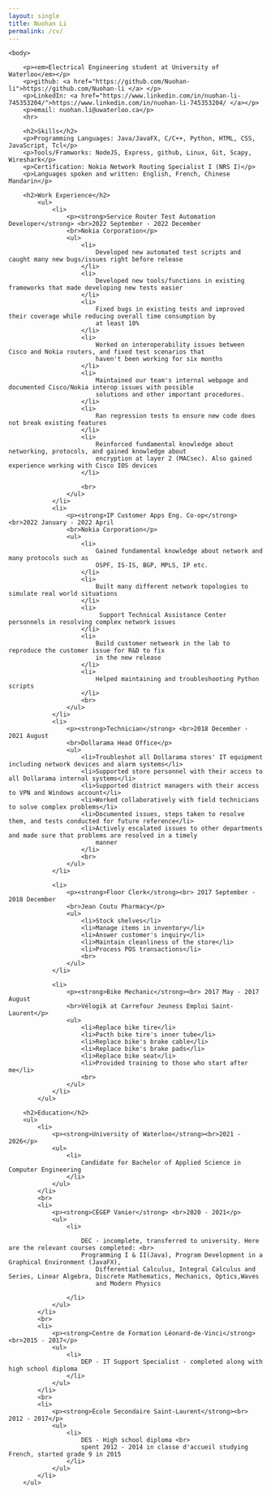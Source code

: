 ```yaml
---
layout: single
title: Nuohan Li
permalink: /cv/	
---
```

<html>
    <head>
        <meta charset="utf-8">
        <title>Nuohan Li</title>
        <link rel="stylesheet" href="../styling/style_personal_site.css">
        <link rel="icon" href="../pictures/favicon/favicon.ico">
    </head>

    <body>
        
        <p><em>Electrical Engineering student at University of Waterloo</em></p>
        <p>github: <a href="https://github.com/Nuohan-li">https://github.com/Nuohan-li </a> </p>
        <p>LinkedIn: <a href="https://www.linkedin.com/in/nuohan-li-745353204/">https://www.linkedin.com/in/nuohan-li-745353204/ </a></p>
        <p>email: nuohan.li@uwaterloo.ca</p>
        <hr>

        <h2>Skills</h2>
        <p>Programming Languages: Java/JavaFX, C/C++, Python, HTML, CSS, JavaScript, Tcl</p>
        <p>Tools/Framworks: NodeJS, Express, github, Linux, Git, Scapy, Wireshark</p>
        <p>Certification: Nokia Network Routing Specialist I (NRS I)</p>
        <p>Languages spoken and written: English, French, Chinese Mandarin</p>

        <h2>Work Experience</h2>
            <ul>
                <li>
                    <p><strong>Service Router Test Automation Developer</strong> <br>2022 September - 2022 December
                    <br>Nokia Corporation</p>
                    <ul>
                        <li>
                            Developed new automated test scripts and caught many new bugs/issues right before release 
                        </li>
                        <li>
                            Developed new tools/functions in existing frameworks that made developing new tests easier
                        </li>
                        <li>
                            Fixed bugs in existing tests and improved their coverage while reducing overall time consumption by 
                            at least 10%
                        </li>
                        <li> 
                            Worked on interoperability issues between Cisco and Nokia routers, and fixed test scenarios that
                            haven't been working for six months
                        </li>
                        <li> 
                            Maintained our team's internal webpage and documented Cisco/Nokia interop issues with possible
                            solutions and other important procedures. 
                        </li>
                        <li> 
                            Ran regression tests to ensure new code does not break existing features 
                        </li>
                        <li> 
                            Reinforced fundamental knowledge about networking, protocols, and gained knowledge about
                            encryption at layer 2 (MACsec). Also gained experience working with Cisco IOS devices 
                        </li>
                        
                        <br>
                    </ul>
                </li>
                <li>
                    <p><strong>IP Customer Apps Eng. Co-op</strong> <br>2022 January - 2022 April
                    <br>Nokia Corporation</p>
                    <ul>
                        <li>
                            Gained fundamental knowledge about network and many protocols such as
                            OSPF, IS-IS, BGP, MPLS, IP etc. 
                        </li>
                        <li>
                            Built many different network topologies to simulate real world situations
                        </li>
                        <li>
                             Support Technical Assistance Center personnels in resolving complex network issues
                        </li>
                        <li> 
                            Build customer netweork in the lab to reproduce the customer issue for R&D to fix 
                            in the new release
                        </li>
                        <li> 
                            Helped maintaining and troubleshooting Python scripts 
                        </li>
                        <br>
                    </ul>
                </li>
                <li>
                    <p><strong>Technician</strong> <br>2018 December - 2021 August
                    <br>Dollarama Head Office</p>
                    <ul>
                        <li>Troubleshot all Dollarama stores' IT equipment including network devices and alarm systems</li>
                        <li>Supported store personnel with their access to all Dollarama internal systems</li>
                        <li>Supported district managers with their access to VPN and Windows account</li>
                        <li>Worked collaboratively with field technicians to solve complex problems</li>
                        <li>Documented issues, steps taken to resolve them, and tests conducted for future reference</li>
                        <li>Actively escalated issues to other departments and made sure that problems are resolved in a timely
                            manner
                        </li>
                        <br>
                    </ul>
                </li>

                <li>
                    <p><strong>Floor Clerk</strong><br> 2017 September - 2018 December
                    <br>Jean Coutu Pharmacy</p>
                    <ul>
                        <li>Stock shelves</li>
                        <li>Manage items in inventory</li>
                        <li>Answer customer's inquiry</li>
                        <li>Maintain cleanliness of the store</li>
                        <li>Process POS transactions</li>
                        <br>
                    </ul>
                </li>

                <li>
                    <p><strong>Bike Mechanic</strong><br> 2017 May - 2017 August
                    <br>Vélogik at Carrefour Jeuness Emploi Saint-Laurent</p>
                    <ul>
                        <li>Replace bike tire</li>
                        <li>Pacth bike tire's inner tube</li>
                        <li>Replace bike's brake cable</li>
                        <li>Replace bike's brake pads</li>
                        <li>Replace bike seat</li>
                        <li>Provided training to those who start after me</li>
                        <br>
                    </ul>
                </li>
            </ul>
        
        <h2>Education</h2>
        <ul>
            <li>
                <p><strong>University of Waterloo</strong><br>2021 - 2026</p>
                <ul>
                    <li>
                        Candidate for Bachelor of Applied Science in Computer Engineering
                    </li>
                </ul>
            </li>
            <br>
            <li>
                <p><strong>CÉGEP Vanier</strong> <br>2020 - 2021</p>
                <ul>
                    <li>
                        
                        DEC - incomplete, transferred to university. Here are the relevant courses completed: <br>
                        Programming I & II(Java), Program Development in a Graphical Environment (JavaFX),
                            Differential Calculus, Integral Calculus and Series, Linear Algebra, Discrete Mathematics, Mechanics, Optics,Waves
                            and Modern Physics
                        
                    </li>
                </ul>
            </li>
            <br>
            <li>
                <p><strong>Centre de Formation Léonard-de-Vinci</strong><br>2015 - 2017</p>
                <ul>
                    <li>
                        DEP - IT Support Specialist - completed along with high school diploma
                    </li>
                </ul>
            </li>
            <br>
            <li>
                <p><strong>École Secondaire Saint-Laurent</strong><br> 2012 - 2017</p>
                <ul>
                    <li>
                        DES - High school diploma <br>
                        spent 2012 - 2014 in classe d'accueil studying French, started grade 9 in 2015
                    </li>
                </ul>
            </li>
        </ul>
